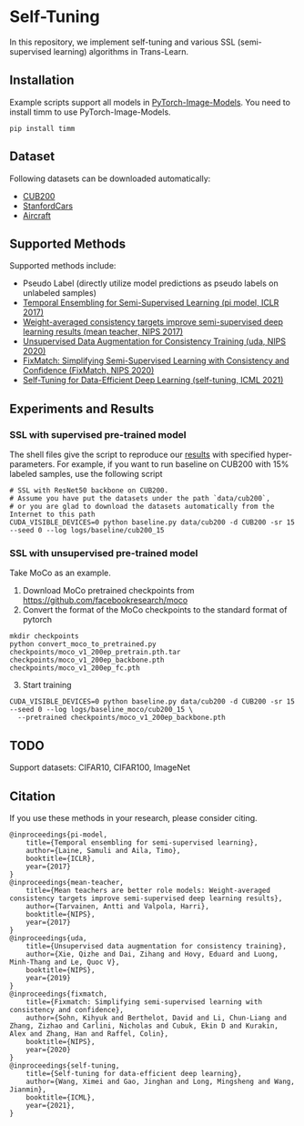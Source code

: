 # Self-Tuning

In this repository, we implement self-tuning and various SSL (semi-supervised learning) algorithms in Trans-Learn.

## Installation

Example scripts support all models in [PyTorch-Image-Models](https://github.com/rwightman/pytorch-image-models). You
need to install timm to use PyTorch-Image-Models.

```
pip install timm
```

## Dataset

Following datasets can be downloaded automatically:

- [CUB200](http://www.vision.caltech.edu/visipedia/CUB-200-2011.html)
- [StanfordCars](https://ai.stanford.edu/~jkrause/cars/car_dataset.html)
- [Aircraft](https://www.robots.ox.ac.uk/~vgg/data/fgvc-aircraft/)

## Supported Methods

Supported methods include:

- Pseudo Label (directly utilize model predictions as pseudo labels on unlabeled samples)
- [Temporal Ensembling for Semi-Supervised Learning (pi model, ICLR 2017)](https://arxiv.org/abs/1610.02242)
- [Weight-averaged consistency targets improve semi-supervised deep learning results (mean teacher, NIPS 2017)](https://openreview.net/references/pdf?id=ry8u21rtl)
- [Unsupervised Data Augmentation for Consistency Training (uda, NIPS 2020)](https://proceedings.neurips.cc/paper/2020/file/44feb0096faa8326192570788b38c1d1-Paper.pdf)
- [FixMatch: Simplifying Semi-Supervised Learning with Consistency and Confidence (FixMatch, NIPS 2020)](https://arxiv.org/ftp/arxiv/papers/2001/2001.07685.pdf)
- [Self-Tuning for Data-Efficient Deep Learning (self-tuning, ICML 2021)](http://ise.thss.tsinghua.edu.cn/~mlong/doc/Self-Tuning-for-Data-Efficient-Deep-Learning-icml21.pdf)

## Experiments and Results

### SSL with supervised pre-trained model

The shell files give the script to reproduce our [results](benchmark.md) with specified hyper-parameters. For example,
if you want to run baseline on CUB200 with 15% labeled samples, use the following script

```shell script
# SSL with ResNet50 backbone on CUB200.
# Assume you have put the datasets under the path `data/cub200`, 
# or you are glad to download the datasets automatically from the Internet to this path
CUDA_VISIBLE_DEVICES=0 python baseline.py data/cub200 -d CUB200 -sr 15 --seed 0 --log logs/baseline/cub200_15
```

### SSL with unsupervised pre-trained model

Take MoCo as an example.

1. Download MoCo pretrained checkpoints from https://github.com/facebookresearch/moco
2. Convert the format of the MoCo checkpoints to the standard format of pytorch

```shell
mkdir checkpoints
python convert_moco_to_pretrained.py checkpoints/moco_v1_200ep_pretrain.pth.tar checkpoints/moco_v1_200ep_backbone.pth checkpoints/moco_v1_200ep_fc.pth
```

3. Start training

```shell
CUDA_VISIBLE_DEVICES=0 python baseline.py data/cub200 -d CUB200 -sr 15 --seed 0 --log logs/baseline_moco/cub200_15 \
  --pretrained checkpoints/moco_v1_200ep_backbone.pth
```

## TODO

Support datasets: CIFAR10, CIFAR100, ImageNet

## Citation

If you use these methods in your research, please consider citing.

```
@inproceedings{pi-model,
    title={Temporal ensembling for semi-supervised learning},
    author={Laine, Samuli and Aila, Timo},
    booktitle={ICLR},
    year={2017}
}
@inproceedings{mean-teacher,
    title={Mean teachers are better role models: Weight-averaged consistency targets improve semi-supervised deep learning results},
    author={Tarvainen, Antti and Valpola, Harri},
    booktitle={NIPS},
    year={2017}
}
@inproceedings{uda,
    title={Unsupervised data augmentation for consistency training},
    author={Xie, Qizhe and Dai, Zihang and Hovy, Eduard and Luong, Minh-Thang and Le, Quoc V},
    booktitle={NIPS},
    year={2019}
}
@inproceedings{fixmatch,
    title={Fixmatch: Simplifying semi-supervised learning with consistency and confidence},
    author={Sohn, Kihyuk and Berthelot, David and Li, Chun-Liang and Zhang, Zizhao and Carlini, Nicholas and Cubuk, Ekin D and Kurakin, Alex and Zhang, Han and Raffel, Colin},
    booktitle={NIPS},
    year={2020}
}
@inproceedings{self-tuning,
    title={Self-tuning for data-efficient deep learning},
    author={Wang, Ximei and Gao, Jinghan and Long, Mingsheng and Wang, Jianmin},
    booktitle={ICML},
    year={2021},
}
```
